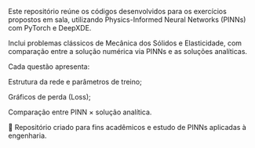 Este repositório reúne os códigos desenvolvidos para os exercícios propostos em sala, utilizando Physics-Informed Neural Networks (PINNs) com PyTorch e DeepXDE.

Inclui problemas clássicos de Mecânica dos Sólidos e Elasticidade, com comparação entre a solução numérica via PINNs e as soluções analíticas.

Cada questão apresenta:

Estrutura da rede e parâmetros de treino;

Gráficos de perda (Loss);

Comparação entre PINN × solução analítica.

📌 Repositório criado para fins acadêmicos e estudo de PINNs aplicadas à engenharia.
